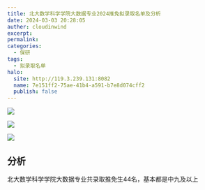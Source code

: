```yaml
---
title: 北大数学科学学院大数据专业2024推免拟录取名单及分析
date: 2024-03-03 20:28:05
auther: cloudinwind
excerpt: 
permalink: 
categories:
  - 保研
tags:
  - 拟录取名单
halo:
  site: http://119.3.239.131:8082
  name: 7e151ff2-75ae-41b4-a591-b7e8d074cff2
  publish: false
---
```

![](https://pic.imgdb.cn/item/65e352b59f345e8d03aa0a2c.png)

![](https://pic.imgdb.cn/item/65e352df9f345e8d03aa97ba.png)

![](https://pic.imgdb.cn/item/65e352ed9f345e8d03aacb20.png)

## 分析

北大数学科学学院大数据专业共录取推免生44名，基本都是中九及以上


